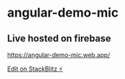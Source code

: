 # angular-demo-mic  
## Live hosted on firebase  
https://angular-demo-mic.web.app/

[Edit on StackBlitz ⚡️](https://stackblitz.com/edit/angular-demomic)
